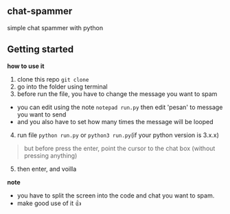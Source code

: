 ## chat-spammer
simple chat spammer with python

## Getting started
**how to use it**
1. clone this repo `git clone`
2. go into the folder using terminal
3. before run the file, you have to change the message you want to spam
* you can edit using the note `notepad run.py` then edit 'pesan' to message you want to send
* and you also have to set how many times the message will be looped
4. run file `python run.py` or `python3 run.py`(if your python version is 3.x.x)
  > but before press the enter, point the cursor to the chat box (without pressing anything)
5. then enter, and voilla


**note**
* you have to split the screen into the code and chat you want to spam.
* make good use of it :+1:
